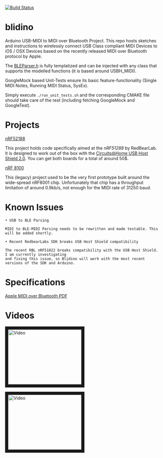[![Build
Status](https://travis-ci.org/sieren/blidino.svg?branch=master)](https://travis-ci.org/sieren/blidino)

blidino
=======

Arduino USB-MIDI to MIDI over Bluetooth Project.
This repo hosts sketches and instructions to wirelessly connect USB Class compliant MIDI Devices to iOS / OSX Devices based on the recently released MIDI over Bluetooth protocol by Apple.

The [BLEParser.h](https://github.com/auxren/blidino/blob/master/nRF51822-BLEMIDI/BLEParser.h) is fully templatized and can be injected with any class that supports the modelled functions (it is based around USBH_MIDI).

GoogleMock based Unit-Tests ensure its basic feature-functionality (Single MIDI Notes, Running MIDI Status, SysEx).

Simply execute `./run_unit_tests.sh` and the corresponding CMAKE file should take care of the rest (including fetching GoogleMock and GoogleTest).


Projects
========


[nRF52188](https://github.com/sieren/blidino/tree/master/nRF51822-BLEMIDI)

This project holds code specifically aimed at the *nRF51288* by RedBearLab. It is designed to work out of the box with the [Circuits@Home USB Host Shield 2.0](http://www.circuitsathome.com/products-page/arduino-shields/usb-host-shield-2-0-for-arduino). You can get both boards for a total of around 50$.

[nRF 8100](https://github.com/sieren/blidino/tree/unit-tests/Legacy%20Projects/nRF8001-BLE-Proto)

This (legacy) project used to be the very first prototype built around the wide-spread nRF8001 chip. Unfortunately that chip has a throughput limitation of around 0.9kb/s, not enough for the MIDI rate of 31250 baud.

Known Issues
====================


    • USB to BLE Parsing

    MIDI to BLE-MIDI Parsing needs to be rewritten and made testable. This will be added shortly.

    • Recent RedbearLabs SDK breaks USB Host Shield compatibility

    The recent RBL nRF51822 breaks compatibility with the USB Host Shield. I am currently investigating
    and fixing this issue, so Blidino will work with the most recent versions of the SDK and Arduino.

Specifications
==============
[Apple MIDI over Bluetooth
PDF](https://developer.apple.com/bluetooth/Apple-Bluetooth-Low-Energy-MIDI-Specification.pdf)



Videos
=======

<a href="http://www.youtube.com/watch?feature=player_embedded&v=Dgju2BHyXzk
" target="_blank"><img src="http://img.youtube.com/vi/Dgju2BHyXzk/0.jpg" 
alt="Video" width="240" height="180" border="10" /></a>


<a href="http://www.youtube.com/watch?feature=player_embedded&v=pk6db6KNVUQ
" target="_blank"><img src="http://img.youtube.com/vi/pk6db6KNVUQ/0.jpg" 
alt="Video" width="240" height="180" border="10" /></a>

